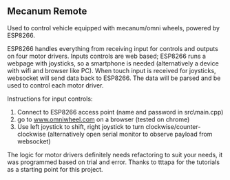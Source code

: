 ## Mecanum Remote
Used to control vehicle equipped with mecanum/omni wheels, powered by ESP8266.

ESP8266 handles everything from receiving input for controls and outputs on four motor drivers.
Inputs controls are web based; ESP8266 runs a webpage with joysticks, so a smartphone is needed (alternatively a device with wifi and browser like PC). When touch input is received for joysticks, websocket will send data back to ESP8266. The data will be parsed and be used to control each motor driver.

Instructions for input controls:
1. Connect to ESP8266 access point (name and password in src\main.cpp)
2. go to www.omniwheel.com on a browser (tested on chrome)
3. Use left joystick to shift, right joystick to turn clockwise/counter-clockwise (alternatively open serial monitor to observe payload from websocket)

The logic for motor drivers definitely needs refactoring to suit your needs, it was programmed based on trial and error. Thanks to tttapa for the tutorials as a starting point for this project.